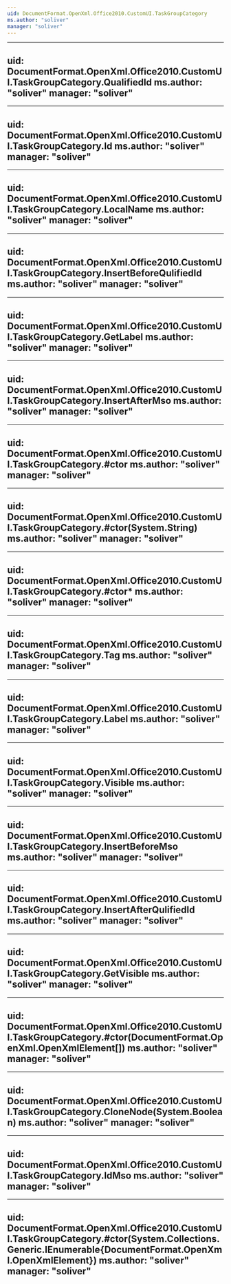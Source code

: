 ```yaml
---
uid: DocumentFormat.OpenXml.Office2010.CustomUI.TaskGroupCategory
ms.author: "soliver"
manager: "soliver"
---
```


---
uid: DocumentFormat.OpenXml.Office2010.CustomUI.TaskGroupCategory.QualifiedId
ms.author: "soliver"
manager: "soliver"
---

---
uid: DocumentFormat.OpenXml.Office2010.CustomUI.TaskGroupCategory.Id
ms.author: "soliver"
manager: "soliver"
---

---
uid: DocumentFormat.OpenXml.Office2010.CustomUI.TaskGroupCategory.LocalName
ms.author: "soliver"
manager: "soliver"
---

---
uid: DocumentFormat.OpenXml.Office2010.CustomUI.TaskGroupCategory.InsertBeforeQulifiedId
ms.author: "soliver"
manager: "soliver"
---

---
uid: DocumentFormat.OpenXml.Office2010.CustomUI.TaskGroupCategory.GetLabel
ms.author: "soliver"
manager: "soliver"
---

---
uid: DocumentFormat.OpenXml.Office2010.CustomUI.TaskGroupCategory.InsertAfterMso
ms.author: "soliver"
manager: "soliver"
---

---
uid: DocumentFormat.OpenXml.Office2010.CustomUI.TaskGroupCategory.#ctor
ms.author: "soliver"
manager: "soliver"
---

---
uid: DocumentFormat.OpenXml.Office2010.CustomUI.TaskGroupCategory.#ctor(System.String)
ms.author: "soliver"
manager: "soliver"
---

---
uid: DocumentFormat.OpenXml.Office2010.CustomUI.TaskGroupCategory.#ctor*
ms.author: "soliver"
manager: "soliver"
---

---
uid: DocumentFormat.OpenXml.Office2010.CustomUI.TaskGroupCategory.Tag
ms.author: "soliver"
manager: "soliver"
---

---
uid: DocumentFormat.OpenXml.Office2010.CustomUI.TaskGroupCategory.Label
ms.author: "soliver"
manager: "soliver"
---

---
uid: DocumentFormat.OpenXml.Office2010.CustomUI.TaskGroupCategory.Visible
ms.author: "soliver"
manager: "soliver"
---

---
uid: DocumentFormat.OpenXml.Office2010.CustomUI.TaskGroupCategory.InsertBeforeMso
ms.author: "soliver"
manager: "soliver"
---

---
uid: DocumentFormat.OpenXml.Office2010.CustomUI.TaskGroupCategory.InsertAfterQulifiedId
ms.author: "soliver"
manager: "soliver"
---

---
uid: DocumentFormat.OpenXml.Office2010.CustomUI.TaskGroupCategory.GetVisible
ms.author: "soliver"
manager: "soliver"
---

---
uid: DocumentFormat.OpenXml.Office2010.CustomUI.TaskGroupCategory.#ctor(DocumentFormat.OpenXml.OpenXmlElement[])
ms.author: "soliver"
manager: "soliver"
---

---
uid: DocumentFormat.OpenXml.Office2010.CustomUI.TaskGroupCategory.CloneNode(System.Boolean)
ms.author: "soliver"
manager: "soliver"
---

---
uid: DocumentFormat.OpenXml.Office2010.CustomUI.TaskGroupCategory.IdMso
ms.author: "soliver"
manager: "soliver"
---

---
uid: DocumentFormat.OpenXml.Office2010.CustomUI.TaskGroupCategory.#ctor(System.Collections.Generic.IEnumerable{DocumentFormat.OpenXml.OpenXmlElement})
ms.author: "soliver"
manager: "soliver"
---
